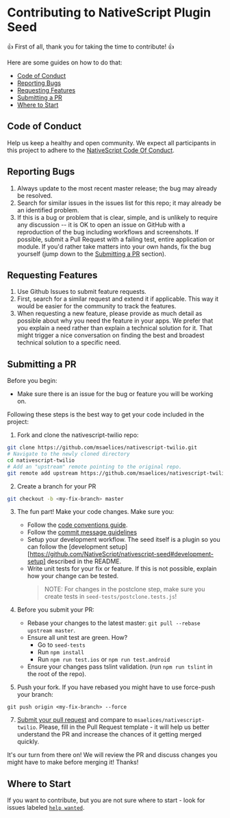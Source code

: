 # Contributing to NativeScript Plugin Seed

:+1: First of all, thank you for taking the time to contribute! :+1:

Here are some guides on how to do that:

<!-- TOC depthFrom:2 -->

- [Code of Conduct](#code-of-conduct)
- [Reporting Bugs](#reporting-bugs)
- [Requesting Features](#requesting-features)
- [Submitting a PR](#submitting-a-pr)
- [Where to Start](#where-to-start)

<!-- /TOC -->

##  Code of Conduct
Help us keep a healthy and open community. We expect all participants in this project to adhere to the [NativeScript Code Of Conduct](https://github.com/NativeScript/codeofconduct).


## Reporting Bugs

1. Always update to the most recent master release; the bug may already be resolved.
2. Search for similar issues in the issues list for this repo; it may already be an identified problem.
3. If this is a bug or problem that is clear, simple, and is unlikely to require any discussion -- it is OK to open an issue on GitHub with a reproduction of the bug including workflows and screenshots. If possible, submit a Pull Request with a failing test, entire application or module. If you'd rather take matters into your own hands, fix the bug yourself (jump down to the [Submitting a PR](#submitting-a-pr) section).

## Requesting Features

1. Use Github Issues to submit feature requests.
2. First, search for a similar request and extend it if applicable. This way it would be easier for the community to track the features.
3. When requesting a new feature, please provide as much detail as possible about why you need the feature in your apps. We prefer that you explain a need rather than explain a technical solution for it. That might trigger a nice conversation on finding the best and broadest technical solution to a specific need.

## Submitting a PR

Before you begin:
* Make sure there is an issue for the bug or feature you will be working on.

Following these steps is the best way to get your code included in the project:

1. Fork and clone the nativescript-twilio repo:
```bash
git clone https://github.com/msaelices/nativescript-twilio.git
# Navigate to the newly cloned directory
cd nativescript-twilio
# Add an "upstream" remote pointing to the original repo.
git remote add upstream https://github.com/msaelices/nativescript-twilio.git
```
2. Create a branch for your PR
```bash
git checkout -b <my-fix-branch> master
```

3. The fun part! Make your code changes. Make sure you:
    - Follow the [code conventions guide](https://github.com/NativeScript/NativeScript/blob/master/CodingConvention.md).
    - Follow the [commit message guidelines](https://github.com/NativeScript/NativeScript/blob/pr-template/CONTRIBUTING.md#commit-messages)
    - Setup your development workflow. The seed itself is a plugin so you can follow the [development setup][https://github.com/NativeScript/nativescript-seed#development-setup] described in the README.
    - Write unit tests for your fix or feature. If this is not possible, explain how your change can be tested.
        > NOTE: For changes in the postclone step, make sure you create tests in `seed-tests/postclone.tests.js`!

4. Before you submit your PR:
    - Rebase your changes to the latest master: `git pull --rebase upstream master`.
    - Ensure all unit test are green. How?
         - Go to `seed-tests`
         - Run `npm install`
         - Run `npm run test.ios` or `npm run test.android`
    - Ensure your changes pass tslint validation. (run `npm run tslint` in the root of the repo).

6. Push your fork. If you have rebased you might have to use force-push your branch:
```
git push origin <my-fix-branch> --force
```

7. [Submit your pull request](https://github.com/msaelices/nativescript-twilio/compare) and compare to `msaelices/nativescript-twilio`. Please, fill in the Pull Request template - it will help us better understand the PR and increase the chances of it getting merged quickly.

It's our turn from there on! We will review the PR and discuss changes you might have to make before merging it! Thanks!

## Where to Start

If you want to contribute, but you are not sure where to start - look for issues labeled [`help wanted`](https://github.com/msaelices/nativescript-twilio/issues?q=is%3Aopen+is%3Aissue+label%3A%22help+wanted%22).
